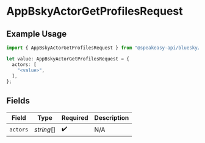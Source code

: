 # AppBskyActorGetProfilesRequest

## Example Usage

```typescript
import { AppBskyActorGetProfilesRequest } from "@speakeasy-api/bluesky/models/operations";

let value: AppBskyActorGetProfilesRequest = {
  actors: [
    "<value>",
  ],
};
```

## Fields

| Field              | Type               | Required           | Description        |
| ------------------ | ------------------ | ------------------ | ------------------ |
| `actors`           | *string*[]         | :heavy_check_mark: | N/A                |